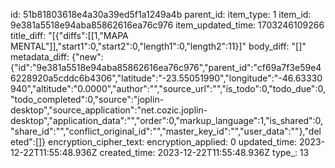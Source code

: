 id: 51b81803618e4a30a39ed5f1a1249a4b
parent_id: 
item_type: 1
item_id: 9e381a5518e94aba85862616ea76c976
item_updated_time: 1703246109266
title_diff: "[{\"diffs\":[[1,\"MAPA MENTAL\"]],\"start1\":0,\"start2\":0,\"length1\":0,\"length2\":11}]"
body_diff: "[]"
metadata_diff: {"new":{"id":"9e381a5518e94aba85862616ea76c976","parent_id":"cf69a7f3e59e46228920a5cddc6b4306","latitude":"-23.55051990","longitude":"-46.63330940","altitude":"0.0000","author":"","source_url":"","is_todo":0,"todo_due":0,"todo_completed":0,"source":"joplin-desktop","source_application":"net.cozic.joplin-desktop","application_data":"","order":0,"markup_language":1,"is_shared":0,"share_id":"","conflict_original_id":"","master_key_id":"","user_data":""},"deleted":[]}
encryption_cipher_text: 
encryption_applied: 0
updated_time: 2023-12-22T11:55:48.936Z
created_time: 2023-12-22T11:55:48.936Z
type_: 13
